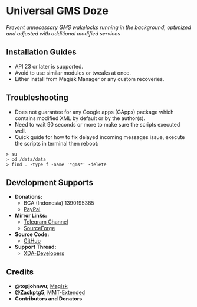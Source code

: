 # Universal GMS Doze
*Prevent unnecessary GMS wakelocks running in the background, optimized and adjusted with additional modified services*

## Installation Guides
- API 23 or later is supported.
- Avoid to use similar modules or tweaks at once.
- Either install from Magisk Manager or any custom recoveries.

## Troubleshooting
- Does not guarantee for any Google apps (GApps) package which contains modified XML by default or by the author(s).
- Need to wait 90 seconds or more to make sure the scripts executed well.
- Quick guide for how to fix delayed incoming messages issue, execute the scripts in terminal then reboot:
```
> su
> cd /data/data
> find . -type f -name '*gms*' -delete
```

## Development Supports
- **Donations:**
  - BCA (Indonesia) 1390195385
  - [PayPal](https://paypal.me/gloeyisk)
- **Mirror Links:**
  - [Telegram Channel](https://t.me/GLdppc)
  - [SourceForge](https://sourceforge.net/projects/gldpsf/files/magisk_modules/)
- **Source Code:**
  - [GitHub](https://github.com/gloeyisk/UniversalGMSDoze)
- **Support Thread:**
  - [XDA-Developers](https://forum.xda-developers.com/apps/magisk/module-universal-gms-doze-t3853710)

## Credits
- **@topjohnwu**; [Magisk](https://github.com/topjohnwu/Magisk)
- **@Zackptg5**; [MMT-Extended](https://github.com/Zackptg5/MMT-Extended)
- **Contributors and Donators**
